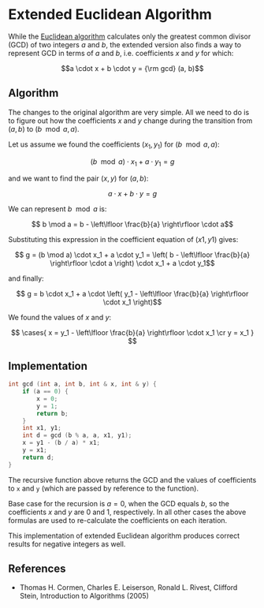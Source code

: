 <!--?title Extended Euclidean Algorithm  -->

# Extended Euclidean Algorithm

While the [Euclidean algorithm](../algebra/euclid-algorithm.html) calculates only the greatest common divisor (GCD) of two integers $a$ and $b$, the extended version also finds a way to represent GCD in terms of $a$ and $b$, i.e. coefficients $x$ and $y$ for which:

$$a \cdot x + b \cdot y = {\rm gcd} (a, b)$$

## Algorithm

The changes to the original algorithm are very simple. All we need to do is to figure out how the coefficients $x$ and $y$ change during the transition from $(a, b)$ to $(b \mod a, a)$.

Let us assume we found the coefficients $(x_1, y_1)$ for $(b \mod a, a)$:

$$ (b \mod a) \cdot x_1 + a \cdot y_1 = g$$

and we want to find the pair $(x, y)$ for $(a, b)$:

$$ a \cdot x + b \cdot y = g$$

We can represent $b \mod a$ is:

$$ b \mod a = b - \left\lfloor \frac{b}{a} \right\rfloor \cdot a$$

Substituting this expression in the coefficient equation of $(x1, y1)$ gives:

$$ g = (b \mod a) \cdot x_1 + a \cdot y_1 = \left( b - \left\lfloor \frac{b}{a} \right\rfloor \cdot a \right) \cdot x_1 + a \cdot y_1$$

and finally:

$$ g = b \cdot x_1 + a \cdot \left( y_1 - \left\lfloor \frac{b}{a} \right\rfloor \cdot x_1 \right)$$

We found the values of $x$ and $y$:

$$ \cases{
x = y_1 - \left\lfloor \frac{b}{a} \right\rfloor \cdot x_1 \cr
y = x_1
} $$

## Implementation

```cpp
int gcd (int a, int b, int & x, int & y) {
	if (a == 0) {
		x = 0;
		y = 1;
		return b;
	}
	int x1, y1;
	int d = gcd (b % a, a, x1, y1);
	x = y1 - (b / a) * x1;
	y = x1;
	return d;
}
```

The recursive function above returns the GCD and the values of coefficients to `x` and `y` (which are passed by reference to the function).

Base case for the recursion is $a = 0$, when the GCD equals $b$, so the coefficients $x$ and $y$ are $0$ and $1$, respectively. In all other cases the above formulas are used to re-calculate the coefficients on each iteration.

This implementation of extended Euclidean algorithm produces correct results for negative integers as well.

## References

- Thomas H. Cormen, Charles E. Leiserson, Ronald L. Rivest, Clifford Stein, Introduction to Algorithms (2005)
